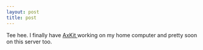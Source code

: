 ```yaml
---
layout: post
title: post 
---
```

Tee hee. I finally have <a href="http://www.axkit.org/index.xml">AxKit </a>working on my home computer and pretty soon on this server too. 
